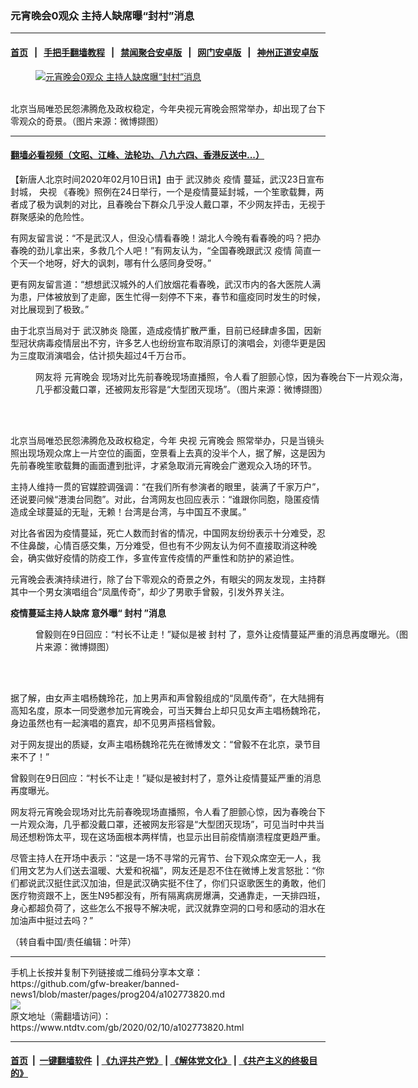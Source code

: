 ### 元宵晚会0观众 主持人缺席曝“封村”消息
------------------------

#### [首页](https://github.com/gfw-breaker/banned-news1/blob/master/README.md) &nbsp;&nbsp;|&nbsp;&nbsp; [手把手翻墙教程](https://github.com/gfw-breaker/guides/wiki) &nbsp;&nbsp;|&nbsp;&nbsp; [禁闻聚合安卓版](https://github.com/gfw-breaker/bn-android) &nbsp;&nbsp;|&nbsp;&nbsp; [网门安卓版](https://github.com/oGate2/oGate) &nbsp;&nbsp;|&nbsp;&nbsp; [神州正道安卓版](https://github.com/SzzdOgate/update) 



<div><div class="featured_image">
 <a href="https://i.ntdtv.com/assets/uploads/2020/02/1-141.jpg" target="_blank">
  <figure>
   <img alt="元宵晚会0观众 主持人缺席曝“封村”消息" src="https://i.ntdtv.com/assets/uploads/2020/02/1-141-800x450.jpg"/>
  </figure><br/>
 </a>
 <span class="caption">
  北京当局唯恐民怨沸腾危及政权稳定，今年央视元宵晚会照常举办，却出现了台下零观众的奇景。（图片来源：微博撷图）
 </span>
</div>
</div><hr/>

#### [翻墙必看视频（文昭、江峰、法轮功、八九六四、香港反送中...）](http://167.172.214.107/home.html)

<div><div class="post_content" itemprop="articleBody">
 <p>
  【新唐人北京时间2020年02月10日讯】由于
  <ok href="https://www.ntdtv.com/gb/武汉肺炎.htm">
   武汉肺炎
  </ok>
  <ok href="https://www.ntdtv.com/gb/疫情.htm">
   疫情
  </ok>
  蔓延，武汉23日宣布封城，
  <ok href="https://www.ntdtv.com/gb/央视.htm">
   央视
  </ok>
  《春晚》照例在24日举行，一个是疫情蔓延封城，一个笙歌载舞，两者成了极为讽刺的对比，且春晚台下群众几乎没人戴口罩，不少网友抨击，无视于群聚感染的危险性。
 </p>
 <p>
  有网友留言说：“不是武汉人，但没心情看春晚！湖北人今晚有看春晚的吗？把办春晚的劲儿拿出来，多救几个人吧！”有网友认为，“全国春晚跟武汉
  <ok href="https://www.ntdtv.com/gb/疫情.htm">
   疫情
  </ok>
  简直一个天一个地呀，好大的讽刺，哪有什么感同身受呀。”
 </p>
 <p>
  更有网友留言道：“想想武汉城外的人们放烟花看春晚，武汉市内的各大医院人满为患，尸体被放到了走廊，医生忙得一刻停不下来，春节和瘟疫同时发生的时候，对比展现到了极致。”
 </p>
 <p>
  由于北京当局对于
  <ok href="https://www.ntdtv.com/gb/武汉肺炎.htm">
   武汉肺炎
  </ok>
  隐匿，造成疫情扩散严重，目前已经肆虐多国，因新型冠状病毒疫情层出不穷，许多艺人也纷纷宣布取消原订的演唱会，刘德华更是因为三度取消演唱会，估计损失超过4千万台币。
 </p>
 <figure class="wp-caption aligncenter" id="attachment_102773827" style="width: 600px">
  <img alt="" class="size-medium wp-image-102773827" src="https://i.ntdtv.com/assets/uploads/2020/02/2-32-600x279.jpg">
   <br/><figcaption class="wp-caption-text">
    网友将
    <ok href="https://www.ntdtv.com/gb/元宵晚会.htm">
     元宵晚会
    </ok>
    现场对比先前春晚现场直播照，令人看了胆颤心惊，因为春晚台下一片观众海，几乎都没戴口罩，还被网友形容是“大型团灭现场”。（图片来源：微博撷图）
   </figcaption><br/>
  </img>
 </figure><br/>
 <p>
  北京当局唯恐民怨沸腾危及政权稳定，今年
  <ok href="https://www.ntdtv.com/gb/央视.htm">
   央视
  </ok>
  <ok href="https://www.ntdtv.com/gb/元宵晚会.htm">
   元宵晚会
  </ok>
  照常举办，只是当镜头照出现场观众席上一片空位的画面，空景看上去真的没半个人，据了解，这是因为先前春晚笙歌载舞的画面遭到批评，才紧急取消元宵晚会广邀观众入场的环节。
 </p>
 <p>
  主持人维持一贯的官媒腔调强调：“在我们所有参演者的眼里，装满了千家万户”，还说要问候“港澳台同胞”。对此，台湾网友也回应表示：“谁跟你同胞，隐匿疫情造成全球蔓延的无耻，无赖！台湾是台湾，与中国互不隶属。”
 </p>
 <p>
  对比各省因为疫情蔓延，死亡人数而封省的情况，中国网友纷纷表示十分难受，忍不住鼻酸，心情百感交集，万分难受，但也有不少网友认为何不直接取消这种晚会，确实做好疫情的防疫工作，多宣传宣传疫情的严重性和防护的紧迫性。
 </p>
 <p>
  元宵晚会表演持续进行，除了台下零观众的奇景之外，有眼尖的网友发现，主持群其中一个男女演唱组合“凤凰传奇”，却少了男歌手曾毅，引发外界关注。
 </p>
 <p>
  <strong>
   疫情蔓延主持人缺席 意外曝“
   <ok href="https://www.ntdtv.com/gb/封村.htm">
    封村
   </ok>
   ”消息
  </strong>
 </p>
 <figure class="wp-caption aligncenter" id="attachment_102773829" style="width: 600px">
  <img alt="" class="size-medium wp-image-102773829" src="https://i.ntdtv.com/assets/uploads/2020/02/3-16-600x193.jpg">
   <br/><figcaption class="wp-caption-text">
    曾毅则在9日回应：“村长不让走！”疑似是被
    <ok href="https://www.ntdtv.com/gb/封村.htm">
     封村
    </ok>
    了，意外让疫情蔓延严重的消息再度曝光。（图片来源：微博撷图）
   </figcaption><br/>
  </img>
 </figure><br/>
 <p>
  据了解，由女声主唱杨魏玲花，加上男声和声曾毅组成的“凤凰传奇”，在大陆拥有高知名度，原本一同受邀参加元宵晚会，可当天舞台上却只见女声主唱杨魏玲花，身边虽然也有一起演唱的嘉宾，却不见男声搭档曾毅。
 </p>
 <p>
  对于网友提出的质疑，女声主唱杨魏玲花先在微博发文：“曾毅不在北京，录节目来不了！”
 </p>
 <p>
  曾毅则在9日回应：“村长不让走！”疑似是被封村了，意外让疫情蔓延严重的消息再度曝光。
 </p>
 <p>
  网友将元宵晚会现场对比先前春晚现场直播照，令人看了胆颤心惊，因为春晚台下一片观众海，几乎都没戴口罩，还被网友形容是“大型团灭现场”，可见当时中共当局还想粉饰太平，现在这场面根本两样情，也显示出目前疫情崩溃程度更趋严重。
 </p>
 <p>
  尽管主持人在开场中表示：“这是一场不寻常的元宵节、台下观众席空无一人，我们用文艺为人们送去温暖、大爱和祝福”，网友还是忍不住在微博上发言怒批：“你们都说武汉挺住武汉加油，但是武汉确实挺不住了，你们只讴歌医生的勇敢，他们医疗物资跟不上，医生N95都没有，所有隔离病房爆满，交通靠走，一天排四班，身心都超负荷了，这些怎么不报导不解决呢，武汉就靠空洞的口号和感动的泪水在加油声中挺过去吗？”
 </p>
 <p>
  （转自看中国/责任编辑：叶萍）
 </p>
 <div class="single_ad">
 </div>
</div>
</div>
<hr/>
手机上长按并复制下列链接或二维码分享本文章：<br/>
https://github.com/gfw-breaker/banned-news1/blob/master/pages/prog204/a102773820.md <br/>
<a href='https://github.com/gfw-breaker/banned-news1/blob/master/pages/prog204/a102773820.md'><img src='https://github.com/gfw-breaker/banned-news1/blob/master/pages/prog204/a102773820.md.png'/></a> <br/>
原文地址（需翻墙访问）：https://www.ntdtv.com/gb/2020/02/10/a102773820.html


------------------------
#### [首页](https://github.com/gfw-breaker/banned-news1/blob/master/README.md) &nbsp;|&nbsp; [一键翻墙软件](https://github.com/gfw-breaker/nogfw/blob/master/README.md) &nbsp;| [《九评共产党》](https://github.com/gfw-breaker/9ping.md/blob/master/README.md#九评之一评共产党是什么) | [《解体党文化》](https://github.com/gfw-breaker/jtdwh.md/blob/master/README.md) | [《共产主义的终极目的》](https://github.com/gfw-breaker/gczydzjmd.md/blob/master/README.md)


<img src='http://gfw-breaker.win/banned-news/pages/prog204/a102773820.md' width='0px' height='0px'/>